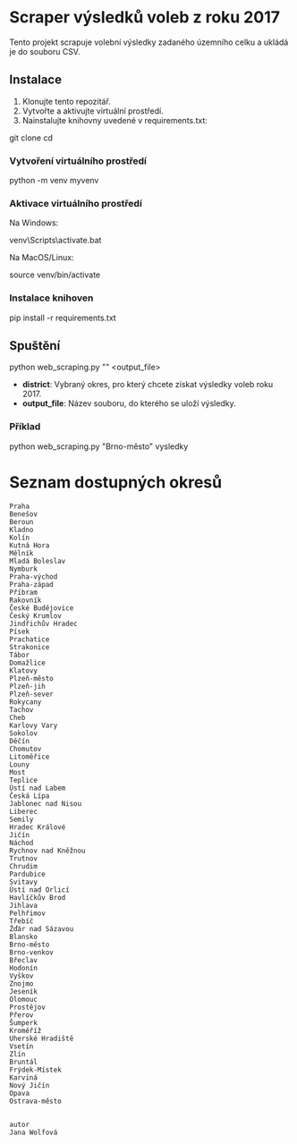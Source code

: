# Scraper výsledků voleb z roku 2017

Tento projekt scrapuje volební výsledky zadaného územního celku a ukládá je do souboru CSV.

## Instalace

1. Klonujte tento repozitář.
2. Vytvořte a aktivujte virtuální prostředí.
3. Nainstalujte knihovny uvedené v requirements.txt:

git clone <repo-url>
cd <repo-directory>

### Vytvoření virtuálního prostředí

python -m venv myvenv

### Aktivace virtuálního prostředí

Na Windows:

venv\Scripts\activate.bat

Na MacOS/Linux:

source venv/bin/activate

### Instalace knihoven

pip install -r requirements.txt

## Spuštění

python web_scraping.py "<district>" <output_file>

- **district**: Vybraný okres, pro který chcete získat výsledky voleb roku 2017.
- **output_file**: Název souboru, do kterého se uloží výsledky.

### Příklad

python web_scraping.py "Brno-město" vysledky




# Seznam dostupných okresů

    Praha
    Benešov
    Beroun
    Kladno
    Kolín
    Kutná Hora
    Mělník
    Mladá Boleslav
    Nymburk
    Praha-východ
    Praha-západ
    Příbram
    Rakovník
    České Budějovice
    Český Krumlov
    Jindřichův Hradec
    Písek
    Prachatice
    Strakonice
    Tábor
    Domažlice
    Klatovy
    Plzeň-město
    Plzeň-jih
    Plzeň-sever
    Rokycany
    Tachov
    Cheb
    Karlovy Vary
    Sokolov
    Děčín
    Chomutov
    Litoměřice
    Louny
    Most
    Teplice
    Ústí nad Labem
    Česká Lípa
    Jablonec nad Nisou
    Liberec
    Semily
    Hradec Králové
    Jičín
    Náchod
    Rychnov nad Kněžnou
    Trutnov
    Chrudim
    Pardubice
    Svitavy
    Ústí nad Orlicí
    Havlíčkův Brod
    Jihlava
    Pelhřimov
    Třebíč
    Žďár nad Sázavou
    Blansko
    Brno-město
    Brno-venkov
    Břeclav
    Hodonín
    Vyškov
    Znojmo
    Jeseník
    Olomouc
    Prostějov
    Přerov
    Šumperk
    Kroměříž
    Uherské Hradiště
    Vsetín
    Zlín
    Bruntál
    Frýdek-Místek
    Karviná
    Nový Jičín
    Opava
    Ostrava-město


    autor
    Jana Wolfová
